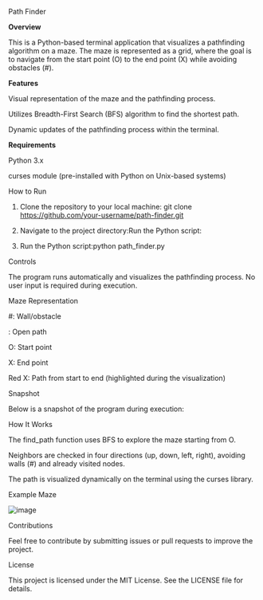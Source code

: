 Path Finder

**Overview**

This is a Python-based terminal application that visualizes a pathfinding algorithm on a maze. The maze is represented as a grid, where the goal is to navigate from the start point (O) to the end point (X) while avoiding obstacles (#).

**Features**

Visual representation of the maze and the pathfinding process.

Utilizes Breadth-First Search (BFS) algorithm to find the shortest path.

Dynamic updates of the pathfinding process within the terminal.

**Requirements**

Python 3.x

curses module (pre-installed with Python on Unix-based systems)

How to Run

1. Clone the repository to your local machine: git clone https://github.com/your-username/path-finder.git

2. Navigate to the project directory:Run the Python script:

3. Run the Python script:python path_finder.py

Controls

The program runs automatically and visualizes the pathfinding process. No user input is required during execution.

Maze Representation

#: Wall/obstacle

 : Open path

O: Start point

X: End point

Red X: Path from start to end (highlighted during the visualization)

Snapshot

Below is a snapshot of the program during execution:



How It Works

The find_path function uses BFS to explore the maze starting from O.

Neighbors are checked in four directions (up, down, left, right), avoiding walls (#) and already visited nodes.

The path is visualized dynamically on the terminal using the curses library.

Example Maze


![image](https://github.com/user-attachments/assets/e49f830d-1668-452f-a6c8-5eb6a1485f42)

Contributions

Feel free to contribute by submitting issues or pull requests to improve the project.

License

This project is licensed under the MIT License. See the LICENSE file for details.
